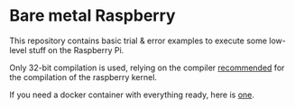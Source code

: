 # Bare metal Raspberry
This repository contains basic trial & error examples to execute some low-level stuff on the Raspberry Pi.

Only 32-bit compilation is used, relying on the compiler [recommended](https://www.raspberrypi.org/documentation/linux/kernel/building.md) for the compilation of the raspberry kernel.

If you need a docker container with everything ready, here is [one](https://github.com/catzhead/rpi-devel-docker).